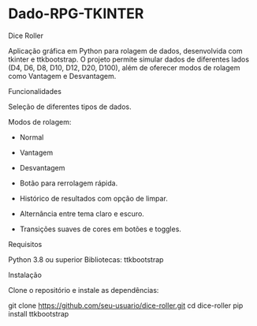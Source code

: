 # Dado-RPG-TKINTER



Dice Roller

Aplicação gráfica em Python para rolagem de dados, desenvolvida com tkinter e ttkbootstrap. O projeto permite simular dados de diferentes lados (D4, D6, D8, D10, D12, D20, D100), além de oferecer modos de rolagem como Vantagem e Desvantagem.

Funcionalidades

Seleção de diferentes tipos de dados.

Modos de rolagem:

 - Normal

 - Vantagem

 - Desvantagem

 - Botão para rerrolagem rápida.

 - Histórico de resultados com opção de limpar.

 - Alternância entre tema claro e escuro.

 - Transições suaves de cores em botões e toggles.


Requisitos

Python 3.8 ou superior
Bibliotecas:
ttkbootstrap

Instalação

Clone o repositório e instale as dependências:

git clone https://github.com/seu-usuario/dice-roller.git
cd dice-roller
pip install ttkbootstrap
